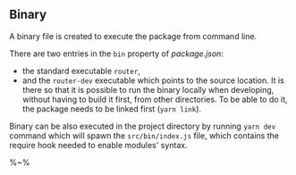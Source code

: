 ## Binary

A binary file is created to execute the package from command line.

There are two entries in the `bin` property of _package.json_:

- the standard executable `router`,
- and the `router-dev` executable which points to the source location. It is there so that it is possible to run the binary locally when developing, without having to build it first, from other directories. To be able to do it, the package needs to be linked first (`yarn link`).

Binary can be also executed in the project directory by running `yarn dev` command which will spawn the `src/bin/index.js` file, which contains the require hook needed to enable modules' syntax.

%~%